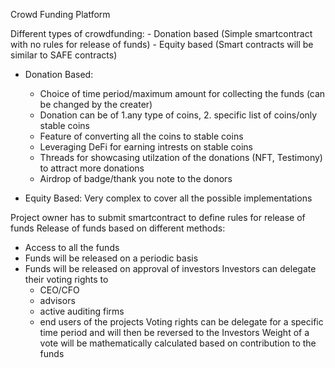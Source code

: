 Crowd Funding Platform


Different types of crowdfunding:
    - Donation based (Simple smartcontract with no rules for release of funds)
    - Equity based (Smart contracts will be similar to SAFE contracts)


* Donation Based:
    - Choice of time period/maximum amount for collecting the funds (can be changed by the creater)
    - Donation can be of 1.any type of coins, 2. specific list of coins/only stable coins
    - Feature of converting all the coins to stable coins
    - Leveraging DeFi for earning intrests on stable coins
    - Threads for showcasing utilzation of the donations (NFT, Testimony) to attract more donations
    - Airdrop of badge/thank you note to the donors

* Equity Based:
    Very complex to cover all the possible implementations




Project owner has to submit smartcontract to define rules for release of funds
Release of funds based on different methods:
- Access to all the funds
- Funds will be released on a periodic basis
- Funds will be released on approval of investors
  Investors can delegate their voting rights to
    - CEO/CFO
    - advisors 
    - active auditing firms
    - end users of the projects
  Voting rights can be delegate for a specific time period and will then be reversed to the Investors
  Weight of a vote will be mathematically calculated based on contribution to the funds
  
